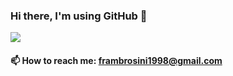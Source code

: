### Hi there, I'm using GitHub 👋
![](https://komarev.com/ghpvc/?username=HellAmbro)
#### 📫 How to reach me: frambrosini1998@gmail.com

<!--
**HellAmbro/HellAmbro** is a ✨ _special_ ✨ repository because its `README.md` (this file) appears on your GitHub profile.

Here are some ideas to get you started:

- 🔭 I’m currently working on ...
- 🌱 I’m currently learning ...
- 👯 I’m looking to collaborate on ...
- 🤔 I’m looking for help with ...
- 💬 Ask me about ...
-  ...
- 😄 Pronouns: ...
- ⚡ Fun fact: ...
-->
